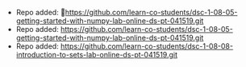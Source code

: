 
- Repo added: https://github.com/learn-co-students/dsc-1-08-05-getting-started-with-numpy-lab-online-ds-pt-041519.git
- Repo added: https://github.com/learn-co-students/dsc-1-08-05-getting-started-with-numpy-lab-online-ds-pt-041519.git
- Repo added: https://github.com/learn-co-students/dsc-1-08-08-introduction-to-sets-lab-online-ds-pt-041519.git
